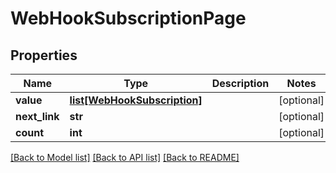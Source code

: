 # WebHookSubscriptionPage

## Properties
Name | Type | Description | Notes
------------ | ------------- | ------------- | -------------
**value** | [**list[WebHookSubscription]**](WebHookSubscription.md) |  | [optional] 
**next_link** | **str** |  | [optional] 
**count** | **int** |  | [optional] 

[[Back to Model list]](../README.md#documentation-for-models) [[Back to API list]](../README.md#documentation-for-api-endpoints) [[Back to README]](../README.md)


